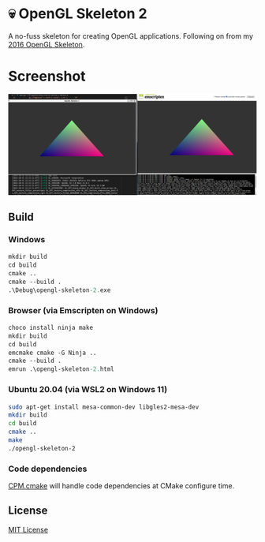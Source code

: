 # 💀 OpenGL Skeleton 2

A no-fuss skeleton for creating OpenGL applications. Following on from my [2016 OpenGL Skeleton](https://github.com/zach2good/opengl-skeleton).

# Screenshot
![](img/em_triangle.png)
## Build

### Windows

```ps
mkdir build
cd build
cmake ..
cmake --build .
.\Debug\opengl-skeleton-2.exe
```

### Browser (via Emscripten on Windows)

```ps
choco install ninja make
mkdir build
cd build
emcmake cmake -G Ninja ..
cmake --build .
emrun .\opengl-skeleton-2.html
```
### Ubuntu 20.04 (via WSL2 on Windows 11)

```bash
sudo apt-get install mesa-common-dev libgles2-mesa-dev
mkdir build
cd build
cmake ..
make
./opengl-skeleton-2
```

### Code dependencies

[CPM.cmake](https://github.com/cpm-cmake/CPM.cmake/tree/v0.34.0) will handle code dependencies at CMake configure time.

## License

[MIT License](LICENSE)
